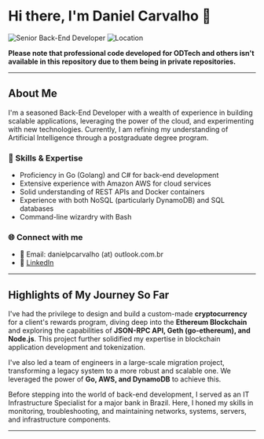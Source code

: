 # Hi there, I'm Daniel Carvalho 👋
![Senior Back-End Developer](https://img.shields.io/badge/Role-Senior%20Back--End%20Developer-blue) ![Location](https://img.shields.io/badge/Location-Brazil-green)

**Please note that professional code developed for ODTech and others isn't available in this repository due to them being in private repositories.**

---

## About Me

I'm a seasoned Back-End Developer with a wealth of experience in building scalable applications, leveraging the power of the cloud, and experimenting with new technologies. Currently, I am refining my understanding of Artificial Intelligence through a postgraduate degree program.

### 🚀 Skills & Expertise

* Proficiency in Go (Golang) and C# for back-end development
* Extensive experience with Amazon AWS for cloud services
* Solid understanding of REST APIs and Docker containers
* Experience with both NoSQL (particularly DynamoDB) and SQL databases
* Command-line wizardry with Bash

### 🌐 Connect with me

* 📧 Email: danielpcarvalho (at) outlook.com.br
* 🔗 [LinkedIn](https://www.linkedin.com/in/danielpcarvalho/)

---

## Highlights of My Journey So Far

I've had the privilege to design and build a custom-made **cryptocurrency** for a client's rewards program, diving deep into the **Ethereum Blockchain** and exploring the capabilities of **JSON-RPC API, Geth (go-ethereum), and Node.js**. This project further solidified my expertise in blockchain application development and tokenization.

I've also led a team of engineers in a large-scale migration project, transforming a legacy system to a more robust and scalable one. We leveraged the power of **Go, AWS, and DynamoDB** to achieve this.

Before stepping into the world of back-end development, I served as an IT Infrastructure Specialist for a major bank in Brazil. Here, I honed my skills in monitoring, troubleshooting, and maintaining networks, systems, servers, and infrastructure components.

---
